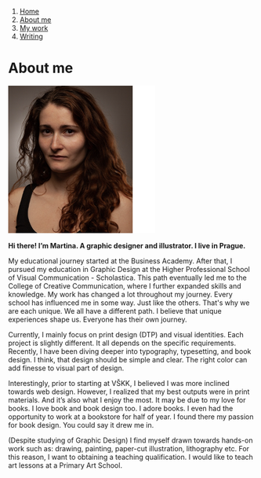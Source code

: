
<!-- This is a comment, only visible to the author: Add a link to your presentation. -->
<!-- Presentations do not need to be a PDF, you may link elsewhere, such as Figma, YouTube, etc. -->
<!-- Consider adding navigation to each section (About, Featured Projects, Notes, etc.) -->

1. [Home](home.md)
2. [About me](more_about_me.md)
3. [My work](work.md)
4. [Writing](write.md)

# About me

<!-- Consider including a headshot. We’re not designing, so keep the image width/height around 320px x 320px (square). Replace "surname" with your surname in the file name. -->

![Write an alternative text description.](img/ME.png)

**Hi there! I’m Martina. A graphic designer and illustrator. I live in Prague.**

My educational journey started at the Business Academy. After that, I pursued my education in Graphic Design at the Higher Professional School of Visual Communication - Scholastica. This path eventually led me to the College of Creative Communication, where I further expanded skills and knowledge. My work has changed a lot throughout my journey. Every school has influenced me in some way. Just like the others. That's why we are each unique. We all have a different path. I believe that unique experiences shape us. Everyone has their own journey. 

Currently, I mainly focus on print design (DTP) and visual identities. Each project is slightly different. It all depends on the specific requirements. Recently, I have been diving deeper into typography, typesetting, and book design. I think, that design should be simple and clear. The right color can add finesse to visual part of design. 

Interestingly, prior to starting at VŠKK, I believed I was more inclined towards web design. However, I realized that my best outputs were in print materials. And it’s also what I enjoy the most. It may be due to my love for books. I love book and book design too. I adore books. I even had the opportunity to work at a bookstore for half of year. I found there my passion for book design. You could say it drew me in.

(Despite studying of Graphic Design) I find myself drawn towards hands-on work such as: drawing, painting, paper-cut illustration, lithography etc. For this reason, I want to obtaining a teaching qualification. I would like to teach art lessons at a Primary Art School.
